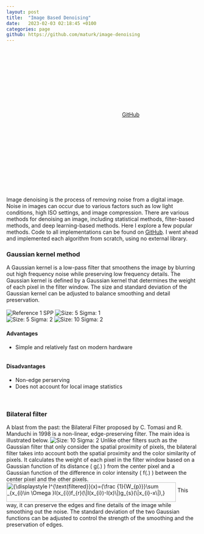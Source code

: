 ```yaml
---
layout: post
title:  "Image Based Denoising"
date:   2023-02-03 02:18:45 +0100
categories: page
github: https://github.com/maturk/image-denoising
---
```

<link href="{{ site.baseurl }}/assets/css/twentytwenty.css" rel="stylesheet" type="text/css" />
<script src="https://ajax.googleapis.com/ajax/libs/jquery/3.6.1/jquery.min.js"></script>
<script src="https://maxcdn.bootstrapcdn.com/bootstrap/3.4.1/js/bootstrap.min.js"></script>
 <link rel="stylesheet" href="/assets/css/styles.css">
<div style="margin-top: 2em"></div>
  <div class="row">
  <div class = "column">
    <p class="project-links">
        <svg class="svg-icon grey"><use xlink:href="{{ '/assets/minima-social-icons.svg#github' | relative_url }}"></use></svg>
        <a href="{{ page.github }}" target="_blank">GitHub</a>
    </p> 
    </div>
    <div class = "column">
    <p class="project-links">
        <svg class="svg-icon grey"><use xlink:href="{{ '/assets/minima-social-icons.svg#pdf' | relative_url }}"></use></svg>
    </p> 
    </div>
    <p>Image denoising is the process of removing noise from a digital image. Noise in images can occur due to various factors such as low light conditions, high ISO settings, and image compression. There are various methods for denoising an image, including statistical methods, filter-based methods, and deep learning-based methods. Here I explore a few popular methods. Code to all implementations can be found on <a href="https://github.com/maturk/image-denoising">GitHub</a>. I went ahead and implemented each algorithm from scratch, using no external library.</p>
    <h3> Gaussian kernel method </h3>
    A Gaussian kernel is a low-pass filter that smoothens the image by blurring out high frequency noise while preserving low frequency details. The Gaussian kernel is defined by a Gaussian kernel that determines the weight of each pixel in the filter window. The size and standard deviation of the Gaussian kernel can be adjusted to balance smoothing and detail preservation.
    <br>
    <br>
    <div class = "row">
    <div class = "column">
        <div class="twentytwenty-container">
            <img src="{{ site.baseurl }}/assets/images/denoising/cbox.png" alt="Reference 1 SPP" class="img-responsive%;" >
            <img src="{{ site.baseurl }}/assets/images/denoising/gaussian-blur/out_5_1.png" alt="Size: 5 Sigma: 1" class="img-responsive%;">
        </div>
    </div>
     <div class = "column">
        <div class="twentytwenty-container">
        <img src="{{ site.baseurl }}/assets/images/denoising/gaussian-blur/out_5_2.png" alt="Size: 5 Sigma: 2" class="img-responsive%;">
        <img src="{{ site.baseurl }}/assets/images/denoising/gaussian-blur/out_10_2.png" alt="Size: 10 Sigma: 2" class="img-responsive%;">        </div>
    </div>
    <div class = "column">
    <h4>Advantages</h4>
    <ul>
        <li>Simple and relatively fast on modern hardware</li>
    </ul>
    </div>
    <div class = "column">
    <h4>Disadvantages</h4>
    <ul>
        <li>Non-edge perserving</li>
        <li>Does not account for local image statistics</li>
    </ul>
    </div>
    <br>
    <h3> Bilateral filter </h3>
    A blast from the past: the Bilateral Filter proposed by C. Tomasi and R. Manduchi in 1998 is a non-linear, edge-preserving filter. The main idea is illustrated below.
    <img src="{{ site.baseurl }}/assets/images/denoising/bilateral/screenshot_bilateral.png" alt="Size: 10 Sigma: 2" class="img-responsive%;">
    Unlike other filters such as the Gaussian filter that only consider the spatial proximity of pixels, the bilateral filter takes into account both the spatial proximity and the color similarity of pixels. It calculates the weight of each pixel in the filter window based on a Gaussian function of its distance ( g(.) ) from the center pixel and a Gaussian function of the difference in color intensity ( f(.) ) between the center pixel and the other pixels. 
    <img src="https://wikimedia.org/api/rest_v1/media/math/render/svg/2765ae591a57896fe5e802ed797ad87a99a77887" class="mwe-math-fallback-image-inline" aria-hidden="true" style="vertical-align: -3.338ex; width:58.286ex; height:6.676ex;" alt="{\displaystyle I^{\text{filtered}}(x)={\frac {1}{W_{p}}}\sum _{x_{i}\in \Omega }I(x_{i})f_{r}(\|I(x_{i})-I(x)\|)g_{s}(\|x_{i}-x\|),}" style="display:block; margin-left:auto; margin-right:auto">
    This way, it can preserve the edges and fine details of the image while smoothing out the noise. The standard deviation of the two Gaussian functions can be adjusted to control the strength of the smoothing and the preservation of edges.
    
<script src="https://ajax.googleapis.com/ajax/libs/jquery/1.11.0/jquery.min.js"></script>
<script src="{{ site.baseurl }}/assets/jquery.twentytwenty.js"></script>
<script src="{{ site.baseurl }}/assets/bootstrap.min.js"></script>
<script src="{{ site.baseurl }}/assets/jquery.event.move.js"></script>
<script>
$(window).load(function(){$(".twentytwenty-container").twentytwenty({default_offset_pct: 0.5});});
</script>